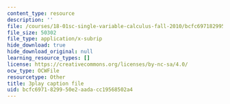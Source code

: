 ```yaml
---
content_type: resource
description: ''
file: /courses/18-01sc-single-variable-calculus-fall-2010/bcfc6971829950e2aadacc19568502a4_TpWQlKHPyJ4.vtt
file_size: 50302
file_type: application/x-subrip
hide_download: true
hide_download_original: null
learning_resource_types: []
license: https://creativecommons.org/licenses/by-nc-sa/4.0/
ocw_type: OCWFile
resourcetype: Other
title: 3play caption file
uid: bcfc6971-8299-50e2-aada-cc19568502a4
---
```

